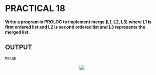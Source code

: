# PRACTICAL 18
**Write a program in PROLOG to implement merge (L1, L2, L3) where L1 is first ordered list and L2 is second ordered list and L3 represents the merged list.**

## OUTPUT

`MERGE`
<p align="center">
<img src="https://user-images.githubusercontent.com/68191677/235093637-b409ec53-f9f7-4cd8-8234-1b9300a0c7ef.png"  />
</p>